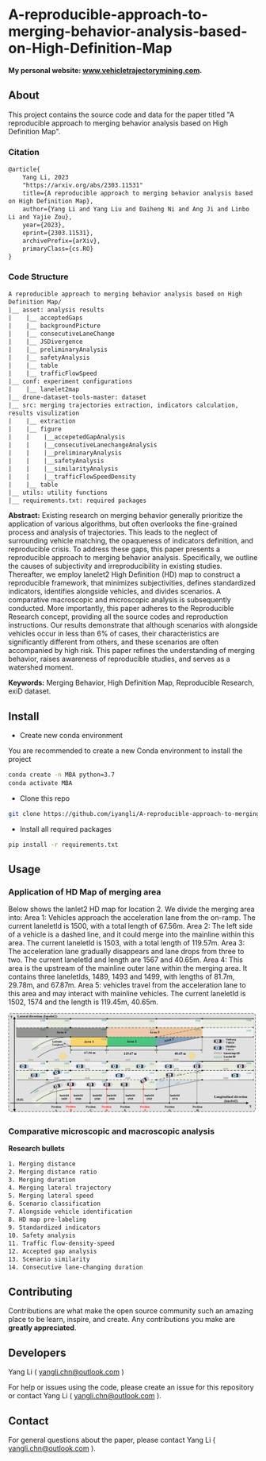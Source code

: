 # A-reproducible-approach-to-merging-behavior-analysis-based-on-High-Definition-Map

**My personal website: www.vehicletrajectorymining.com.**

## About
This project contains the source code and data for the paper titled "A reproducible approach to merging behavior analysis based on High Definition Map".

### Citation
```
@article{
    Yang Li, 2023
    "https://arxiv.org/abs/2303.11531"
    title={A reproducible approach to merging behavior analysis based on High Definition Map}, 
    author={Yang Li and Yang Liu and Daiheng Ni and Ang Ji and Linbo Li and Yajie Zou},
    year={2023},
    eprint={2303.11531},
    archivePrefix={arXiv},
    primaryClass={cs.RO}
}
```

### Code Structure

```
A reproducible approach to merging behavior analysis based on High Definition Map/
|__ asset: analysis results
|    |__ acceptedGaps
|    |__ backgroundPicture
|    |__ consecutiveLaneChange
|    |__ JSDivergence
|    |__ preliminaryAnalysis
|    |__ safetyAnalysis
|    |__ table
|    |__ trafficFlowSpeed
|__ conf: experiment configurations
|    |__ lanelet2map
|__ drone-dataset-tools-master: dataset
|__ src: merging trajectories extraction, indicators calculation, results visulization
|    |__ extraction
|    |__ figure
|    |    |__accepetedGapAnalysis
|    |    |__consecutiveLanechangeAnalysis
|    |    |__preliminaryAnalysis
|    |    |__safetyAnalysis
|    |    |__similarityAnalysis
|    |    |__trafficFlowSpeedDensity
|    |__ table
|__ utils: utility functions
|__ requirements.txt: required packages
```


**Abstract:**
Existing research on merging behavior generally prioritize the application of various algorithms, but often overlooks the fine-grained process and analysis of trajectories. This leads to the neglect of surrounding vehicle matching, the opaqueness of indicators definition, and reproducible crisis. To address these gaps, this paper presents a reproducible approach to merging behavior analysis. Specifically, we outline the causes of subjectivity and irreproducibility in existing studies. Thereafter, we employ lanelet2 High Definition (HD) map to construct a reproducible framework, that minimizes subjectivities, defines standardized indicators, identifies alongside vehicles, and divides scenarios. A comparative macroscopic and microscopic analysis is subsequently conducted. More importantly, this paper adheres to the Reproducible Research concept, providing all the source codes and reproduction instructions. Our results demonstrate that although scenarios with alongside vehicles occur in less than 6% of cases, their characteristics are significantly different from others, and these scenarios are often accompanied by high risk. This paper refines the understanding of merging behavior, raises awareness of reproducible studies, and serves as a watershed moment.

**Keywords:**
Merging Behavior, High Definition Map, Reproducible Research, exiD dataset.


## Install

* Create new conda environment

You are recommended to create a new Conda environment to install the project
```bash
conda create -n MBA python=3.7
conda activate MBA
```

* Clone this repo

```bash
git clone https://github.com/iyangli/A-reproducible-approach-to-merging-behavior-analysis-based-on-High-Definition-Map.git
```

* Install all required packages
```bash
pip install -r requirements.txt
```

## Usage

### Application of HD Map of merging area

Below shows the lanlet2 HD map for location 2. We divide the merging area into: Area 1: Vehicles approach the acceleration lane from the on-ramp. The current laneletId is 1500, with a total length of 67.56m. Area 2: The left side of a vehicle is a dashed line, and it could merge into the mainline within this area. The current laneletId is 1503, with a total length of 119.57m. Area 3: The acceleration lane gradually disappears and lane drops from three to two. The current laneletId and length are 1567 and 40.65m. Area 4: This area is the upstream of the mainline outer lane within the merging area. It contains three laneletIds, 1489, 1493 and 1499, with lengths of 81.7m, 29.78m, and 67.87m. Area 5: vehicles travel from the acceleration lane to this area and may interact with mainline vehicles. The current laneletId is 1502, 1574 and the length is 119.45m, 40.65m.


<img src="./asset/preliminaryAnalysis/HDmap.png" width = "500"  />

### Comparative microscopic and macroscopic analysis
**Research bullets**
```
1. Merging distance
2. Merging distance ratio
3. Merging duration
4. Merging lateral trajectory
5. Merging lateral speed
6. Scenario classification
7. Alongside vehicle identification
8. HD map pre-labeling
9. Standardized indicators
10. Safety analysis
11. Traffic flow-density-speed
12. Accepted gap analysis
13. Scenario similarity
14. Consecutive lane-changing duration
```


## Contributing

Contributions are what make the open source community such an amazing place to be learn, inspire, and create. Any contributions you make are **greatly appreciated**.

## Developers
Yang Li ( yangli.chn@outlook.com )

For help or issues using the code, please create an issue for this repository or contact Yang Li ( yangli.chn@outlook.com ).


## Contact

For general questions about the paper, please contact Yang Li ( yangli.chn@outlook.com ).

